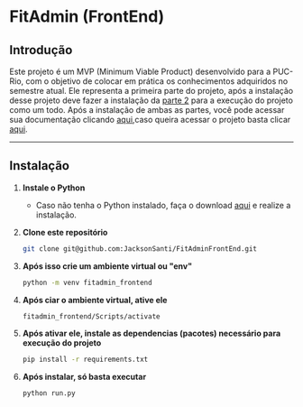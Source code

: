 # FitAdmin (FrontEnd)

## Introdução

Este projeto é um MVP (Minimum Viable Product) desenvolvido para a PUC-Rio, com o objetivo de colocar em prática os conhecimentos adquiridos no semestre atual. 
Ele representa a primeira parte do projeto, após a instalação desse projeto deve fazer a instalação da [parte 2](https://github.com/JacksonSanti/FitAdminBackEnd) para a execução do projeto como um todo.
Após a instalação de ambas as partes, você pode acessar sua documentação clicando [aqui](http://127.0.0.1:5001/swagger/),caso queira acessar o projeto basta clicar [aqui](http://127.0.0.1:5000/).

---

## Instalação

1. **Instale o Python**
   - Caso não tenha o Python instalado, faça o download [aqui](https://www.python.org/downloads/) e realize a instalação.

2. **Clone este repositório**
   ```bash
   git clone git@github.com:JacksonSanti/FitAdminFrontEnd.git
3. **Após isso crie um ambiente virtual ou "env"**
   ```bash
   python -m venv fitadmin_frontend
4. **Após ciar o ambiente virtual, ative ele**
   ```bash
   fitadmin_frontend/Scripts/activate
5. **Após ativar ele, instale as dependencias (pacotes) necessário para execução do projeto**
   ```bash
   pip install -r requirements.txt
6. **Após instalar, só basta executar**
   ```bash
   python run.py

  
